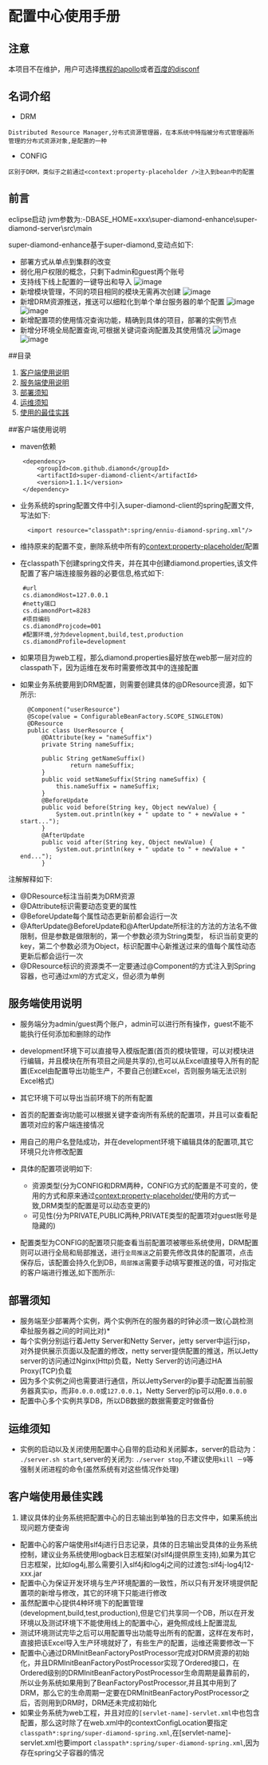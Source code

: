 # 配置中心使用手册

## 注意
本项目不在维护，用户可选择[携程的apollo](https://github.com/ctripcorp/apollo)或者[百度的disconf](https://github.com/knightliao/disconf)

## 名词介绍
* DRM
>
	Distributed Resource Manager,分布式资源管理器，在本系统中特指被分布式管理器所管理的分布式资源对象,是配置的一种


* CONFIG
>
	区别于DRM，类似于之前通过<context:property-placeholder	/>注入到bean中的配置


## 前言
eclipse启动 jvm参数为:-DBASE_HOME=xxx\super-diamond-enhance\super-diamond-server\src\main

super-diamond-enhance基于super-diamond,变动点如下:

* 部署方式从单点到集群的改变
* 弱化用户权限的概念，只剩下admin和guest两个账号
* 支持线下线上配置的一键导出和导入
![image](https://raw.githubusercontent.com/spccold/super-diamond-enhance/master/%E9%85%8D%E7%BD%AE%E7%9A%84%E5%AF%BC%E5%85%A5%E5%92%8C%E5%AF%BC%E5%87%BA.png)
* 新增模块管理，不同的项目相同的模块无需再次创建
![image](https://raw.githubusercontent.com/spccold/super-diamond-enhance/master/模块管理.png)
* 新增DRM资源推送，推送可以细粒化到单个单台服务器的单个配置
![image](https://raw.githubusercontent.com/spccold/super-diamond-enhance/master/%E5%85%A8%E5%B1%80%E6%8E%A8%E9%80%81.png)
![image](https://raw.githubusercontent.com/spccold/super-diamond-enhance/master/%e5%b1%80%e9%83%a8%e6%8e%a8%e9%80%81.png)
* 新增配置项的使用情况查询功能，精确到具体的项目，部署的实例节点
* 新增分环境全局配置查询,可根据关键词查询配置及其使用情况
![image](https://raw.githubusercontent.com/spccold/super-diamond-enhance/master/%e5%85%a8%e5%b1%80%e9%85%8d%e7%bd%ae%e6%9f%a5%e8%af%a2.png)
![image](https://raw.githubusercontent.com/spccold/super-diamond-enhance/master/%e5%85%a8%e5%b1%80%e9%85%8d%e7%bd%ae%e6%9f%a5%e8%af%a2_%e8%af%a6%e6%83%85.png)


##目录
1. [客户端使用说明](#config-1)
2. [服务端使用说明](#config-2)
4. [部署须知](#config-3)
5. [运维须知](#config-4)
6. [使用的最佳实践](#config-5)

<a name="config-1"></a>
##客户端使用说明
* maven依赖
>  
        <dependency>   
        	<groupId>com.github.diamond</groupId>
        	<artifactId>super-diamond-client</artifactId>                  
        	<version>1.1.1</version>    
   		</dependency> 
   		    
* 业务系统的spring配置文件中引入super-diamond-client的spring配置文件,写法如下:

	>				
		<import resource="classpath*:spring/enniu-diamond-spring.xml"/>
	>
		
* 维持原来的配置不变，删除系统中所有的<context:property-placeholder/>配置
* 在classpath下创建spring文件夹，并在其中创建diamond.properties,该文件配置了客户端连接服务器的必要信息,格式如下:
>
		#url
		cs.diamondHost=127.0.0.1
		#netty端口
		cs.diamondPort=8283
		#项目编码
		cs.diamondProjcode=001
		#配置环境,分为development,build,test,production
		cs.diamondProfile=development
>
		
* 如果项目为web工程，那么diamond.properties最好放在web那一层对应的classpath下，因为运维在发布时需要修改其中的连接配置

* 如果业务系统要用到DRM配置，则需要创建具体的@DResource资源，如下所示:

	>
		@Component("userResource")
		@Scope(value = ConfigurableBeanFactory.SCOPE_SINGLETON)
		@DResource
		public class UserResource {
    		@DAttribute(key = "nameSuffix")
    		private String nameSuffix;​
	>    		
    		public String getNameSuffix()       
    				return nameSuffix;​​
			}
    		public void setNameSuffix(String nameSuffix) {
        		this.nameSuffix = nameSuffix;
    		}
    		@BeforeUpdate
    		public void before(String key, Object newValue) {
    			System.out.println(key + " update to " + newValue + " start...");​
    		}
    		@AfterUpdate
    		public void after(String key, Object newValue) {
    			System.out.println(key + " update to " + newValue + " end...");​
    		}
	>    		
   		 		
		
注解解释如下:

* @DResource标注当前类为DRM资源
* @DAttribute标识需要动态变更的属性
* @BeforeUpdate每个属性动态更新前都会运行一次
* @AfterUpdate@BeforeUpdate和@AfterUpdate​所标注的方法的方法名不做限制，但是参数是做限制的，第一个参数必须为String类型，
标识当前变更的key，第二个参数必须为Object，标识配置中心新推送过来的值每个属性动态更新后都会运行一次
* @DResource标识的资源类不一定要通过@Component的方式注入到Spring容器，也可通过xml的方式定义，但必须为单例


<a name="config-2"></a>
## 服务端使用说明
* 服务端分为admin/guest两个账户，admin可以进行所有操作，guest不能不能执行任何添加和删除的动作

* development环境下可以直接导入模版配置(首页的模块管理，可以对模块进行编辑，并且模块在所有项目之间是共享的),也可以从Excel直接导入所有的配置(Excel由配置导出功能生产，不要自己创建Excel，否则服务端无法识别Excel格式)

* 其它环境下可以导出当前环境下的所有配置
* 首页的配置查询功能可以根据关键字查询所有系统的配置项，并且可以查看配置项对应的客户端连接情况

* 用自己的用户名登陆成功，并在development环境下编辑具体的配置项,其它环境只允许修改配置

* 具体的配置项说明如下:
	* 资源类型(分为CONFIG和DRM两种，CONFIG方式的配置是不可变的，使用的方式和原来通过<context:property-placeholder/>​使用的方式一致,DRM类型的配置是可以动态变更的)
	* 可见性(分为PRIVATE,PUBLIC两种,PRIVATE类型的配置项对guest账号是隐藏的)

* 配置类型为CONFIG的配置项只能查看当前配置项被哪些系统使用，DRM配置则可以进行全局和局部推送，进行`全局推送`之前要先修改具体的配置项，点击保存后，该配置会持久化到DB，`局部推送`需要手动填写要推送的值，可对指定的客户端进行推送,如下图所示:

<a name="config-3"></a>
## 部署须知

* 服务端至少部署两个实例，两个实例所在的服务器的时钟必须一致(心跳检测牵扯服务器之间的时间比对)* 
* 每个实例分别运行着Jetty Server和Netty Server，jetty server中运行jsp，对外提供展示页面以及配置的修改，netty server提供配置的推送，所以Jetty server的访问通过Nginx(Http)负载，Netty Server的访问通过HA Proxy(TCP)负载
* 因为多个实例之间也需要进行通信，所以JettyServer的ip要手动配置当前服务器真实ip，而非`0.0.0.0`或`127.0.0.1`，Netty Server的ip可以用`0.0.0.0`
* 配置中心多个实例共享DB，所以DB数据的数据需要定时做备份


<a name="config-4"></a>
## 运维须知
* 实例的启动以及关闭使用配置中心自带的启动和关闭脚本，server的启动为：  `./server.sh start`,server的关闭为: `./server stop`,不建议使用`kill －9`等强制关闭进程的命令(虽然系统有对这些情况作处理)


<a name="config-5"></a>
## 客户端使用最佳实践
1. 建议具体的业务系统把配置中心的日志输出到单独的日志文件中，如果系统出现问题方便查询
* 配置中心的客户端使用slf4j进行日志记录，具体的日志输出受具体的业务系统控制，建议业务系统使用logback日志框架(对slf4j提供原生支持),如果为其它日志框架，比如log4j,那么需要引入slf4j和log4j之间的过渡包:slf4j-log4j12-xxx.jar
* 配置中心为保证开发环境与生产环境配置的一致性，所以只有开发环境提供配置项的新增与修改，其它的环境下只能进行修改
* 虽然配置中心提供4种环境下的配置管理(development,build,test,production),但是它们共享同一个DB，所以在开发环境以及测试环境下不能使用线上的配置中心，避免照成线上配置混乱
* 测试环境测试完毕之后可以用配置导出功能导出所有的配置，这样在发布时，直接把该Excel导入生产环境就好了，有些生产的配置，运维还需要修改一下
* 配置中心通过DRMInitBeanFactoryPostProcessor完成对DRM资源的初始化，并且DRMInitBeanFactoryPostProcessor实现了Ordered接口，在Ordered级别的DRMInitBeanFactoryPostProcessor生命周期是最靠前的，所以业务系统如果用到了BeanFactoryPostProcessor,并且其中用到了DRM，那么它的生命周期一定要在DRMInitBeanFactoryPostProcessor之后，否则用到DRM时，DRM还未完成初始化 
* 如果业务系统为web工程，并且对应的`[servlet-name]-servlet.xml`中也包含配置，那么这时除了在web.xml中的contextConfigLocation要指定`classpath*:spring/super-diamond-spring.xml`,在[servlet-name]-servlet.xml也要import `classpath*:spring/super-diamond-spring.xml`,因为存在spring父子容器的情况
